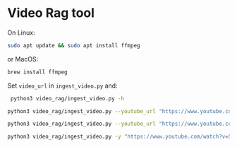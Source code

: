 # Video Rag tool

On Linux:

```sh 
sudo apt update && sudo apt install ffmpeg
```

or MacOS:
```sh
brew install ffmpeg
```


Set `video_url` in `ingest_video.py` and:

```sh
 python3 video_rag/ingest_video.py -h
 ```

 ```sh
 python3 video_rag/ingest_video.py --youtube_url "https://www.youtube.com/watch?v=SYRunzR9fbk" --output_folder "./t1"
 ```

 ```sh
 python3 video_rag/ingest_video.py --youtube_url "https://www.youtube.com/watch?v=SYRunzR9fbk" 

 ```
 ```sh
 python3 video_rag/ingest_video.py -y "https://www.youtube.com/watch?v=SYRunzR9fbk" 
 ```
